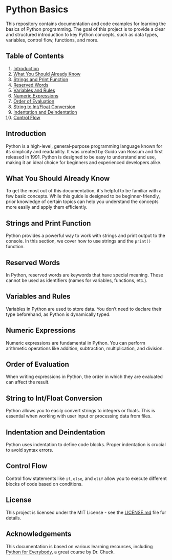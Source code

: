 # Python Basics

This repository contains documentation and code examples for learning the basics of Python programming. The goal of this project is to provide a clear and structured introduction to key Python concepts, such as data types, variables, control flow, functions, and more.

## Table of Contents

1. [Introduction](#introduction)
2. [What You Should Already Know](#what-you-should-already-know)
3. [Strings and Print Function](#strings-and-print-function)
4. [Reserved Words](#reserved-words)
5. [Variables and Rules](#variables-and-rules)
6. [Numeric Expressions](#numeric-expressions)
7. [Order of Evaluation](#order-of-evaluation)
8. [String to Int/Float Conversion](#string-to-intfloat-conversion)
9. [Indentation and Deindentation](#indentation-and-deindentation)
10. [Control Flow](#control-flow)

## Introduction

Python is a high-level, general-purpose programming language known for its simplicity and readability. It was created by Guido van Rossum and first released in 1991. Python is designed to be easy to understand and use, making it an ideal choice for beginners and experienced developers alike.

## What You Should Already Know

To get the most out of this documentation, it's helpful to be familiar with a few basic concepts. While this guide is designed to be beginner-friendly, prior knowledge of certain topics can help you understand the concepts more easily and apply them efficiently.

## Strings and Print Function

Python provides a powerful way to work with strings and print output to the console. In this section, we cover how to use strings and the `print()` function.

## Reserved Words

In Python, reserved words are keywords that have special meaning. These cannot be used as identifiers (names for variables, functions, etc.).

## Variables and Rules

Variables in Python are used to store data. You don’t need to declare their type beforehand, as Python is dynamically typed.

## Numeric Expressions

Numeric expressions are fundamental in Python. You can perform arithmetic operations like addition, subtraction, multiplication, and division.

## Order of Evaluation

When writing expressions in Python, the order in which they are evaluated can affect the result.

## String to Int/Float Conversion

Python allows you to easily convert strings to integers or floats. This is essential when working with user input or processing data from files.

## Indentation and Deindentation

Python uses indentation to define code blocks. Proper indentation is crucial to avoid syntax errors.

## Control Flow

Control flow statements like `if`, `else`, and `elif` allow you to execute different blocks of code based on conditions.

## License

This project is licensed under the MIT License - see the [LICENSE.md](LICENSE.md) file for details.

## Acknowledgements

This documentation is based on various learning resources, including [Python for Everybody](https://www.py4e.com), a great course by Dr. Chuck.

